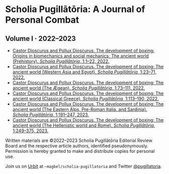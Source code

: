 #   Scholia Pugillātōria:  A Journal of Personal Combat
##  Volume I · 2022–2023

- [Castor Dioscurus and Pollux Dioscurus. The development of boxing: Origins in biomechanics and social mechanics; The ancient world (Prehistory). _Scholia Pugillātōria_, 1:1–22, 2022.](https://github.com/ScholiaPugillatoria/Volume1-2022/blob/main/articles/vol1-ess1-origins.pdf)
- [Castor Dioscurus and Pollux Dioscurus. The development of boxing: The ancient world (Western Asia and Egypt). _Scholia Pugillātōria_, 1:23–71, 2022.](https://github.com/ScholiaPugillatoria/Volume1-2022/blob/main/articles/vol1-ess2-mesopotamia.pdf)
- [Castor Dioscurus and Pollux Dioscurus. The development of boxing: The ancient world (The Ægean). _Scholia Pugillātōria_, 1:73–111, 2022.](https://github.com/ScholiaPugillatoria/Volume1-2022/blob/main/articles/vol1-ess3-aegea.pdf)
- [Castor Dioscurus and Pollux Dioscurus. The development of boxing: The ancient world (Classical Greece). _Scholia Pugillātōria_, 1:113–190, 2022.](https://github.com/ScholiaPugillatoria/Volume1-2022/blob/main/articles/vol1-ess4-greece.pdf)
- [Castor Dioscurus and Pollux Dioscurus. The development of boxing: The ancient world (The Eastern Alps, Pre-Roman Italia, and Sardinia). _Scholia Pugillātōria_, 1:191–247, 2023.](https://github.com/ScholiaPugillatoria/Volume1-2022/blob/main/articles/vol1-ess5-alpine.pdf)
- [Castor Dioscurus and Pollux Dioscurus. The development of boxing: The ancient world (The Hellenistic world and Rome). _Scholia Pugillātōria_, 1:249–375, 2023.](https://github.com/ScholiaPugillatoria/Volume1-2022/blob/main/articles/vol1-ess6-roman.pdf)

Written materials are ©2022–2023 Scholia Pugillātōria Editorial Review Board and the respective article authors, identified pseudonymously.  Permission is hereby granted to make and distribute copies for personal use.

Join us on [Urbit](https://urbit.org) at `~magbel/scholia-pugillatoria` and Twitter [@pugillatoria](https://twitter.com/pugillatoria).
